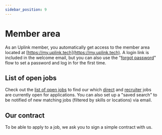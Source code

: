 ```yaml
---
sidebar_position: 9
---
```


# Member area

As an Uplink member, you automatically get access to the member area located at [https://my.uplink.tech](https://my.uplink.tech). A login link is included in the welcome email, but you can also use the "[forgot password](https://my.uplink.tech/password/new)" flow to set a password and log in for the first time.

## List of open jobs

Check out the [list of open jobs](https://my.uplink.tech/jobs) to find our which [direct](https://kb.uplink.tech/freelancers/direct-jobs) and [recruiter](https://kb.uplink.tech/freelancers/recruiter-jobs) jobs are currently open for applications. You can also set up a "saved search" to be notified of new matching jobs (filtered by skills or locations) via email.

## Our contract

To be able to apply to a job, we ask you to sign a simple contract with us.
